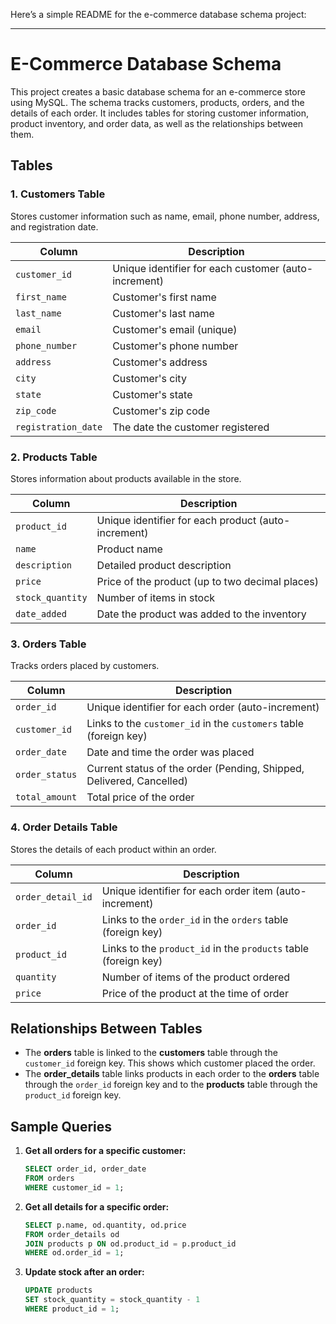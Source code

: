 Here’s a simple README for the e-commerce database schema project:

---

# E-Commerce Database Schema

This project creates a basic database schema for an e-commerce store using MySQL. The schema tracks customers, products, orders, and the details of each order. It includes tables for storing customer information, product inventory, and order data, as well as the relationships between them.

## Tables

### 1. **Customers Table**
Stores customer information such as name, email, phone number, address, and registration date.

| Column           | Description                         |
|------------------|-------------------------------------|
| `customer_id`    | Unique identifier for each customer (auto-increment) |
| `first_name`     | Customer's first name               |
| `last_name`      | Customer's last name                |
| `email`          | Customer's email (unique)           |
| `phone_number`   | Customer's phone number             |
| `address`        | Customer's address                  |
| `city`           | Customer's city                     |
| `state`          | Customer's state                    |
| `zip_code`       | Customer's zip code                 |
| `registration_date` | The date the customer registered   |

### 2. **Products Table**
Stores information about products available in the store.

| Column           | Description                          |
|------------------|--------------------------------------|
| `product_id`     | Unique identifier for each product (auto-increment) |
| `name`           | Product name                         |
| `description`    | Detailed product description         |
| `price`          | Price of the product (up to two decimal places) |
| `stock_quantity` | Number of items in stock             |
| `date_added`     | Date the product was added to the inventory |

### 3. **Orders Table**
Tracks orders placed by customers.

| Column           | Description                           |
|------------------|---------------------------------------|
| `order_id`       | Unique identifier for each order (auto-increment) |
| `customer_id`    | Links to the `customer_id` in the `customers` table (foreign key) |
| `order_date`     | Date and time the order was placed    |
| `order_status`   | Current status of the order (Pending, Shipped, Delivered, Cancelled) |
| `total_amount`   | Total price of the order              |

### 4. **Order Details Table**
Stores the details of each product within an order.

| Column           | Description                           |
|------------------|---------------------------------------|
| `order_detail_id`| Unique identifier for each order item (auto-increment) |
| `order_id`       | Links to the `order_id` in the `orders` table (foreign key) |
| `product_id`     | Links to the `product_id` in the `products` table (foreign key) |
| `quantity`       | Number of items of the product ordered |
| `price`          | Price of the product at the time of order |

## Relationships Between Tables
- The **orders** table is linked to the **customers** table through the `customer_id` foreign key. This shows which customer placed the order.
- The **order_details** table links products in each order to the **orders** table through the `order_id` foreign key and to the **products** table through the `product_id` foreign key.

## Sample Queries

1. **Get all orders for a specific customer:**
   ```sql
   SELECT order_id, order_date
   FROM orders
   WHERE customer_id = 1;
   ```

2. **Get all details for a specific order:**
   ```sql
   SELECT p.name, od.quantity, od.price
   FROM order_details od
   JOIN products p ON od.product_id = p.product_id
   WHERE od.order_id = 1;
   ```

3. **Update stock after an order:**
   ```sql
   UPDATE products
   SET stock_quantity = stock_quantity - 1
   WHERE product_id = 1;
   ```
